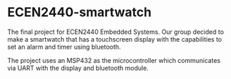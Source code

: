 # ECEN2440-smartwatch

The final project for ECEN2440 Embedded Systems. Our group decided to make a smartwatch that has a touchscreen display
with the capabilities to set an alarm and timer using bluetooth.

The project uses an MSP432 as the microcontroller which communicates via UART with the display and bluetooth module.
